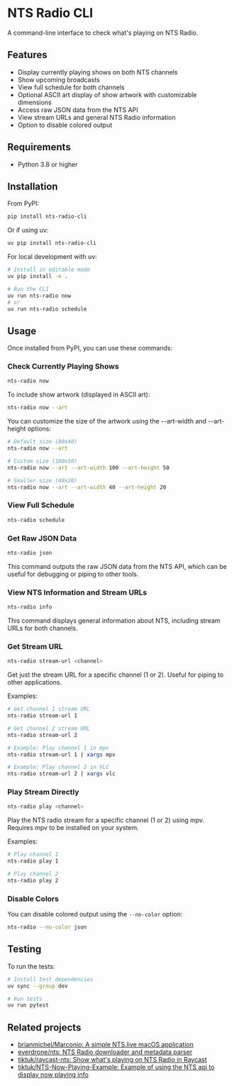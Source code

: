# NTS Radio CLI

A command-line interface to check what's playing on NTS Radio.

## Features

- Display currently playing shows on both NTS channels
- Show upcoming broadcasts
- View full schedule for both channels
- Optional ASCII art display of show artwork with customizable dimensions
- Access raw JSON data from the NTS API
- View stream URLs and general NTS Radio information
- Option to disable colored output

## Requirements

- Python 3.8 or higher

## Installation

From PyPI:
```bash
pip install nts-radio-cli
```

Or if using uv:
```bash
uv pip install nts-radio-cli
```

For local development with uv:
```bash
# Install in editable mode
uv pip install -e .

# Run the CLI
uv run nts-radio now
# or
uv run nts-radio schedule
```

## Usage

Once installed from PyPI, you can use these commands:

### Check Currently Playing Shows

```bash
nts-radio now
```

To include show artwork (displayed in ASCII art):
```bash
nts-radio now --art
```

You can customize the size of the artwork using the --art-width and --art-height options:
```bash
# Default size (80x40)
nts-radio now --art

# Custom size (100x50)
nts-radio now --art --art-width 100 --art-height 50

# Smaller size (40x20)
nts-radio now --art --art-width 40 --art-height 20
```

### View Full Schedule

```bash
nts-radio schedule
```

### Get Raw JSON Data

```bash
nts-radio json
```

This command outputs the raw JSON data from the NTS API, which can be useful for debugging or piping to other tools.

### View NTS Information and Stream URLs

```bash
nts-radio info
```

This command displays general information about NTS, including stream URLs for both channels.

### Get Stream URL

```bash
nts-radio stream-url <channel>
```

Get just the stream URL for a specific channel (1 or 2). Useful for piping to other applications.

Examples:
```bash
# Get channel 1 stream URL
nts-radio stream-url 1

# Get channel 2 stream URL
nts-radio stream-url 2

# Example: Play channel 1 in mpv
nts-radio stream-url 1 | xargs mpv

# Example: Play channel 2 in VLC
nts-radio stream-url 2 | xargs vlc
```

### Play Stream Directly

```bash
nts-radio play <channel>
```

Play the NTS radio stream for a specific channel (1 or 2) using mpv. Requires mpv to be installed on your system.

Examples:
```bash
# Play channel 1
nts-radio play 1

# Play channel 2
nts-radio play 2
```

### Disable Colors

You can disable colored output using the `--no-color` option:

```bash
nts-radio --no-color json
```

## Testing

To run the tests:

```bash
# Install test dependencies
uv sync --group dev

# Run tests
uv run pytest
```

## Related projects

- [brianmichel/Marconio: A simple NTS.live macOS application](https://github.com/brianmichel/Marconio)
- [everdrone/nts: NTS Radio downloader and metadata parser](https://github.com/everdrone/nts)
- [tiktuk/raycast-nts: Show what's playing on NTS Radio in Raycast](https://github.com/tiktuk/raycast-nts)
- [tiktuk/NTS-Now-Playing-Example: Example of using the NTS api to display now playing info](https://github.com/tiktuk/NTS-Now-Playing-Example)
